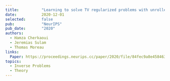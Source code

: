 ```yaml
---
title:          "Learning to solve TV regularized problems with unrolled algorithms"
date:           2020-12-01
selected:       false
pub:            "NeurIPS"
pub_date:       "2020"
authors:
  - Hamza Cherkaoui
  - Jeremias Sulam
  - Thomas Moreau
links:
  Paper: https://proceedings.neurips.cc/paper/2020/file/84fec9a8e45846340fdf5c7c9f7ed66c-Paper.pdf
topics:
  - Inverse Problems
  - Theory
---
```

